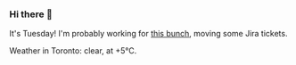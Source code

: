 ### Hi there :wave:

It's Tuesday! I'm probably working for [this bunch](https://github.com/kohofinancial), moving some Jira tickets.

Weather in Toronto: clear, at +5°C.
